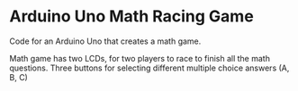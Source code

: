 # Arduino Uno Math Racing Game
Code for an Arduino Uno that creates a math game.

Math game has two LCDs, for two players to race to finish all the math questions.
Three buttons for selecting different multiple choice answers (A, B, C)
